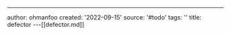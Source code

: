 ---
author: ohmanfoo
created: '2022-09-15'
source: '#todo'
tags: ''
title: defector
---[[defector.md]]
